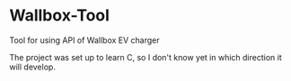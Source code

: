 # Wallbox-Tool
Tool for using API of Wallbox EV charger

The project was set up to learn C, so I don't know yet in which direction it will develop. 